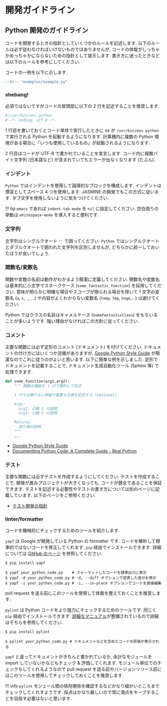 # 開発ガイドライン

## Python 開発のガイドライン
コードを開発するときの指針としていくつかのルールを記述します. 以下のルールは必ず従わなければいけないものではありませんが, コードの体裁がしっちゃかめっちゃかにならないための指針として提示します. 書き方に迷ったときなどは以下のルールを参考にしてください.

コードの一例を以下に示します.

``` python linenums="1"
--8<-- "examples/example.py"
```


### shebang!
必須ではないですがコードの冒頭部に以下の 2 行を記述することを推奨します.

``` python
#!/usr/bin/env python
# -*- coding: utf-8 -*-
```

1 行目を書いておくとコード単体で実行したときに os が `/usr/bin/env python` で実行される Python を起動するようになります. 計算機内に複数の Python 環境がある場合に「いつも使用しているもの」が起動されるようになります.

2 行目はコードが UTF-8 で書かれていることを宣言します. コード内に複数バイト文字列 (日本語など) が含まれていてもエラーが出なくなります (たぶん).


### インデント
`Python` ではインデントを使用して論理的なブロックを構成します. インデントは慣習としてスペース 4 つを使用します. JASMINE の開発でもこの方式に従います. タブ文字を使用しないように気をつけてください.

!!! tip
    `emacs` であれば `indent-tab-mode` を `nil` に設定してください. 空白周りの挙動は `whitespace-mode` を導入すると便利です.


### 文字列
文字列はシングルクオート `''` で囲ってください. `Python` ではシングルクオートとダブルクオートで囲われた文字列を区別しませんが, どちらかに統一しておいたほうが良いでしょう.


### 関数名/変数名
関数や変数の名前は動作がわかるよう簡潔に定義してください. 関数名や変数名は基本的に小文字でスネークケース (`some_fantastic_function`) を採用してください. 意味が明らかに明確な場合やスコープが限られる場合を除いて 1 文字の変数名 (`a`, `x`, `_`, ...) や内容がよくわからない変数名 (`temp`, `tmp`, `hoge`,...) は避けてください.

Python ではクラスの名前はキャメルケース (`SomeFantasticClass`) をもちいることが多いようです. 強い理由がなければこの方針に従ってください.


### コメント
主要な関数には必ず定形のコメント (ドキュメント) を付けてください. ドキュメントの付け方にはいくつか流儀がありますが, [Google Python Style Guide][google] が簡潔なのでこれに従うのがよいと思います. 以下に簡単な例を示しました. 定形でドキュメントを記載することで, ドキュメント生成自動化ツール (Sphinx 等) で処理できます.

``` python
def some_function(arg1,arg2):
    """ 関数の機能を 1 行で要約して記述

    1 行では書けない詳細や重要な注意を記述する (optional).

    Args:
      arg1: 引数 1 の説明
      arg2: 引数 2 の説明

    Returns:
      戻り値の説明
    """
    ...
```

- [Google Python Style Guide][google]
- [Documenting Python Code: A Complete Guide - Real Python][documenting]

[google]: https://google.github.io/styleguide/pyguide.html
[documenting]: https://realpython.com/documenting-python-code/


### テスト
主要な関数には必ずテストを作成するようにしてください. テストを作成することで, 開発が進みプロジェクトが大きくなっても, コードが健全であることを保証できます. テストを記述する必要性やテストの書き方については別のページに記載しています. 以下のページをご参照ください.

- [テスト開発の指針](./test.md)


### linter/formatter
コードを機械的にチェックするためのツールを紹介します.

`yapf` は Google が開発している Python の formatter です. コードを解析して標準的ではないコードを修正してくれます. `pip` 経由でインストールできます. 詳細については [GitHub のページ][yapf] を参照してください.

``` console
$ pip install yapf

$ yapf your_python_code.py    # フォーマットしたコードを標準出力に表示
$ yapf -d your_python_code.py # -d, --diff オプションで変更した差分を表示
$ yapf -i your_python_code.py # -i, --in-place オプションでコードを直接編集
```

pull request を送る前にこのツールを使用して体裁を整えておくことを推奨します.

`pylint` は Python コードをより強力にチェックするためのツールです. 同じく `pip` 経由でインストールできます. [詳細なマニュアル][pylint]が整備されているので詳細はそちらを参照してください.

``` console
$ pip install pylint

$ pylint your_python_code.py # ドキュメントなどを含めたコードの評価が表示される
```

`yapf` と違ってドキュメントがきちんと書かれているか, 余計なモジュールを import していないかなどもチェック &amp; 評価してくれます. モジュール単位でのチェックもしてくれるようなので pull request を送る前やバージョンリリース前にはこのツールを使用してチェックしておくことを推奨します.

!!! info
    `pylint` モジュール間の依存関係を確認するなどかなり細かいところまでチェックしてくれすようです. 採点はかなり厳しいので常に満点をキープすることを目指す必要はないと思います.

[yapf]: https://github.com/google/yapf
[pylint]: https://pylint.pycqa.org/en/latest/
